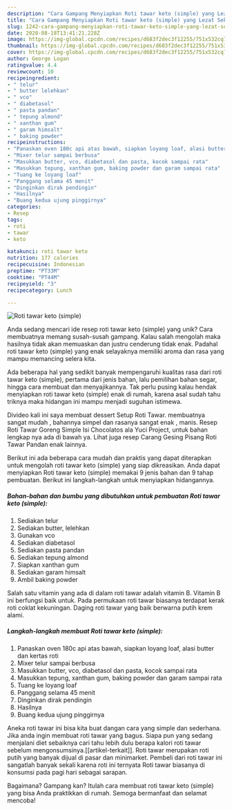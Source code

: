 ```yaml
---
description: "Cara Gampang Menyiapkan Roti tawar keto (simple) yang Lezat Sekali"
title: "Cara Gampang Menyiapkan Roti tawar keto (simple) yang Lezat Sekali"
slug: 1242-cara-gampang-menyiapkan-roti-tawar-keto-simple-yang-lezat-sekali
date: 2020-08-18T13:41:21.228Z
image: https://img-global.cpcdn.com/recipes/d683f2dec3f12255/751x532cq70/roti-tawar-keto-simple-foto-resep-utama.jpg
thumbnail: https://img-global.cpcdn.com/recipes/d683f2dec3f12255/751x532cq70/roti-tawar-keto-simple-foto-resep-utama.jpg
cover: https://img-global.cpcdn.com/recipes/d683f2dec3f12255/751x532cq70/roti-tawar-keto-simple-foto-resep-utama.jpg
author: George Logan
ratingvalue: 4.4
reviewcount: 10
recipeingredient:
- " telur"
- " butter lelehkan"
- " vco"
- " diabetasol"
- " pasta pandan"
- " tepung almond"
- " xanthan gum"
- " garam himsalt"
- " baking powder"
recipeinstructions:
- "Panaskan oven 180c api atas bawah, siapkan loyang loaf, alasi butter dan kertas roti"
- "Mixer telur sampai berbusa"
- "Masukkan butter, vco, diabetasol dan pasta, kocok sampai rata"
- "Masukkan tepung, xanthan gum, baking powder dan garam sampai rata"
- "Tuang ke loyang loaf"
- "Panggang selama 45 menit"
- "Dinginkan dirak pendingin"
- "Hasilnya"
- "Buang kedua ujung pinggirnya"
categories:
- Resep
tags:
- roti
- tawar
- keto

katakunci: roti tawar keto 
nutrition: 177 calories
recipecuisine: Indonesian
preptime: "PT33M"
cooktime: "PT44M"
recipeyield: "3"
recipecategory: Lunch

---
```



![Roti tawar keto (simple)](https://img-global.cpcdn.com/recipes/d683f2dec3f12255/751x532cq70/roti-tawar-keto-simple-foto-resep-utama.jpg)

Anda sedang mencari ide resep roti tawar keto (simple) yang unik? Cara membuatnya memang susah-susah gampang. Kalau salah mengolah maka hasilnya tidak akan memuaskan dan justru cenderung tidak enak. Padahal roti tawar keto (simple) yang enak selayaknya memiliki aroma dan rasa yang mampu memancing selera kita.

Ada beberapa hal yang sedikit banyak mempengaruhi kualitas rasa dari roti tawar keto (simple), pertama dari jenis bahan, lalu pemilihan bahan segar, hingga cara membuat dan menyajikannya. Tak perlu pusing kalau hendak menyiapkan roti tawar keto (simple) enak di rumah, karena asal sudah tahu triknya maka hidangan ini mampu menjadi suguhan istimewa.

Divideo kali ini saya membuat dessert Setup Roti Tawar. membuatnya sangat mudah , bahannya simpel dan rasanya sangat enak , manis. Resep Roti Tawar Goreng Simple Isi Chocolatos ala Yuci Project, untuk bahan lengkap nya ada di bawah ya. Lihat juga resep Carang Gesing Pisang Roti Tawar Pandan enak lainnya.


Berikut ini ada beberapa cara mudah dan praktis yang dapat diterapkan untuk mengolah roti tawar keto (simple) yang siap dikreasikan. Anda dapat menyiapkan Roti tawar keto (simple) memakai 9 jenis bahan dan 9 tahap pembuatan. Berikut ini langkah-langkah untuk menyiapkan hidangannya.

<!--inarticleads1-->

##### Bahan-bahan dan bumbu yang dibutuhkan untuk pembuatan Roti tawar keto (simple):

1. Sediakan  telur
1. Sediakan  butter, lelehkan
1. Gunakan  vco
1. Sediakan  diabetasol
1. Sediakan  pasta pandan
1. Sediakan  tepung almond
1. Siapkan  xanthan gum
1. Sediakan  garam himsalt
1. Ambil  baking powder


Salah satu vitamin yang ada di dalam roti tawar adalah vitamin B. Vitamin B ini berfungsi baik untuk. Pada permukaan roti tawar biasanya terdapat kerak roti coklat kekuningan. Daging roti tawar yang baik berwarna putih krem alami. 

<!--inarticleads2-->

##### Langkah-langkah membuat Roti tawar keto (simple):

1. Panaskan oven 180c api atas bawah, siapkan loyang loaf, alasi butter dan kertas roti
1. Mixer telur sampai berbusa
1. Masukkan butter, vco, diabetasol dan pasta, kocok sampai rata
1. Masukkan tepung, xanthan gum, baking powder dan garam sampai rata
1. Tuang ke loyang loaf
1. Panggang selama 45 menit
1. Dinginkan dirak pendingin
1. Hasilnya
1. Buang kedua ujung pinggirnya


Aneka roti tawar ini bisa kita buat dangan cara yang simple dan sederhana. Jika anda ingin membuat roti tawar yang bagus. Siapa pun yang sedang menjalani diet sebaiknya cari tahu lebih dulu berapa kalori roti tawar sebelum mengonsumsinya.[[artikel-terkait]]. Roti tawar merupakan roti putih yang banyak dijual di pasar dan minimarket. Pembeli dari roti tawar ini sangatlah banyak sekali karena roti ini ternyata Roti tawar biasanya di konsumsi pada pagi hari sebagai sarapan. 

Bagaimana? Gampang kan? Itulah cara membuat roti tawar keto (simple) yang bisa Anda praktikkan di rumah. Semoga bermanfaat dan selamat mencoba!
